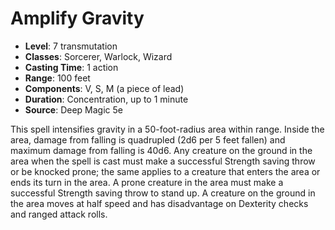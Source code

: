 # Amplify Gravity

- **Level**: 7 transmutation
- **Classes**: Sorcerer, Warlock, Wizard
- **Casting Time**: 1 action
- **Range**: 100 feet
- **Components**: V, S, M (a piece of lead)
- **Duration**: Concentration, up to 1 minute
- **Source**: Deep Magic 5e

This spell intensifies gravity in a 50-foot-radius area within range. Inside the area, damage from falling is quadrupled (2d6 per 5 feet fallen) and maximum damage from falling is 40d6. Any creature on the ground in the area when the spell is cast must make a successful Strength saving throw or be knocked prone; the same applies to a creature that enters the area or ends its turn in the area. A prone creature in the area must make a successful Strength saving throw to stand up. A creature on the ground in the area moves at half speed and has disadvantage on Dexterity checks and ranged attack rolls.

